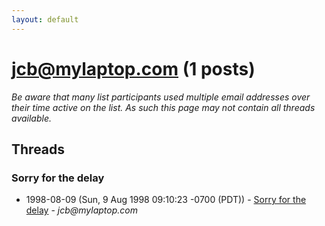 ```yaml
---
layout: default
---
```


# jcb@mylaptop.com (1 posts)

_Be aware that many list participants used multiple email addresses over their time active on the list. As such this page may not contain all threads available._

## Threads

### Sorry for the delay
+ 1998-08-09 (Sun, 9 Aug 1998 09:10:23 -0700 (PDT)) - [Sorry for the delay](/archive/1998/08/8fa33713227f2c18ab4d83ebdb44dbca13679c8fe48db8fbf71dd53272e03d34) - _jcb@mylaptop.com_

